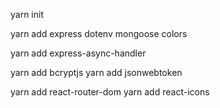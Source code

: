 yarn init

yarn add express dotenv mongoose colors

yarn add express-async-handler 

yarn add bcryptjs
yarn add jsonwebtoken 

yarn add react-router-dom
yarn add react-icons